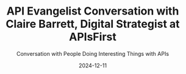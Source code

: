 ---
title: API Evangelist Conversation with Claire Barrett, Digital Strategist at APIsFirst
description: Claire Barrett, Digital strategist at APIsFirst came by to talk with me about the realities on the ground with APIs in large enterprises and the increasing chatter regarding the return on investment APIs. Claire's view of things is what API service providers should be tuning into when it comes to aligning product with engineering, treating APIs as a product, and making sense of the real world things business leadership are looking for. I'm thankful for Claire's perspective, but also all the work she does around APIDays, and Women in APIs, but also just being outspoken about the business value of being API-first.
date: 2024-12-11
guestName: Claire Barrett
guestRole: Digital Strategist
guestCompany: APIsFirst
guestIndustry: APIs
guestImage: /assets/img/people/claire-barrett-headshot.jpg
bio: Helping people and teams—usually at higher complexity organisations—get value from their digital and application programming interface (APIs) investments. Treating APIs as digital products. Finding APIs as ways to create embedded business models.  Innovating with APIs to align customer, digital and technology goals. Using APIs as turbo boosters for wider organisational change and transformation. Regularly invited to speak, write and facilitate thinking on API topics—and specifically the human factors that deliver API success in the wider context of organisational change.
obfuscated: false
summary: Helping FInd Value With Our API Investments
subtitle: Conversation with People Doing Interesting Things with APIs
audio_file: https://kinlane-productions2.s3.us-east-1.amazonaws.com/api-evangelist-conversations/api-evangelist-conversation-claire-barrett-apisfirst.wav
audio_length: 95103248    
youtubeId: IvRmwiYdA_A
sound_cloud: https://soundcloud.com/kinlane/api-evangelist-conversation-with-claire-barrett-digital-strategist-at-apisfirst
duration: '0:17:58'
publish_date: "2024-12-05 15:00:00"
url: https://conversations.apievangelist.com/sessions/2024-12-11-claire-barrett-apisfirst.html
tags:
  - Business
  - Enterprise
  - Products
  - ROI
  - Leadership
conversation: 

  - question: Who are you?
    answer: Hi, Akin. I'm Claire Barrett.I'm joining from the UK. Lovely to be here today with you. 

  - question: What is your background?
    answer: Yeah, so I, I, um, I would call myself a consultant, first and foremost. I run a consulting business, APIs First, based out of here in the UK. And I also co founded the API Collective with Mariuk and Inyoha, another co founder. Uh, of your, uh, your peer group in the, the API think, think space. Um, I am a connector. So I help, um, people who are trying to execute API enabled change, understand and connect with the strategies. are often going on in kind of wider environment, but I also help those strategists actually understand what's involved, um, and how they can connect with the people who are doing the work on the ground. And the third thing I do is, uh, I'm involved in community building and particularly I lead a women in APIs community, uh, which now has representation in 45 countries. 

  - question: Are you hearing a lot of chatter about justifying the return on investment with APIs?
    answer: Yeah, so what we were hearing were a lot, a lot of consistent, um, questions and conversations coming back from particularly large and larger organizations, which tends to be the space that I've either been working at, consulted, been consulted to or consulted to. At, um, and you know, in incumbent industries and people were saying, we've actually been investing in and around the API space in tooling and, and capabilities and frameworks and management systems. We're not seeing or feeling that we're getting the return on the promise. of the big bold, you know, participation in the API economy, um, uh, revenue returns from monetized APIs, um, except for things that, or even efficiencies in the speeding up of, of, of IT enabled change, which you would expect from your kind of composable architecture, um, you know, view. So, so what I, um, prepared was, was my take on this. And, uh, probably two things that, that are kind of important to, to bear in mind in this, how do, how do we get value from this API investment? The first is to understand the difference between what could be directly attributed to having API enabled capabilities. And it's not often actually directly on the bottom line. And that's one of the problems is that people have promised too much of what should be the commercial case, the technology case, et cetera. Um, so, so there [00:05:00] is, there is, so, so I talk about the difference between direct and indirect benefits. that you can attribute to having these kinds of platforms enable, enabling capabilities that are typically enterprise wide or, um, that will support business and tech strategies. So business strategies to, um, terrorize, to, um, to, to, to move into new territories, um, to make, you know, operations more efficient, to, then you might have technology strategies around it. Yeah, simpler architectures, faster, faster flow of change. Um, you know, uh, quicker adoption of new things, et cetera. So, so that's the first thing is direct and indirect methods. And the second is Some common ingredients that you need to have right. I call them like five key themes that organizations need to get behind in order to deliver on this bigger promise [00:06:00] of the A. P. I. Agenda, if you like. And so I go into each of those. 

  - question: Who is responsible for where we are at today?
    answer: So I don't attribute it to any one group of people or any one particular discipline more than the others. I think of it more as some mindset shifts that you need to collectively have as a, as an organization or as a, um, a participant in call it the API economy That that if you kind of get it at that level and there I suggested five things. So the first is um, understanding engineers as customers so for an incumbent industry that is used to thinking of customers as even if it's [00:08:00] another business, and ultimately it's a you or I. If it's not B to C, it's a B to B to B to B to eventually a C person somewhere. And the business models and thing, the commercial models for those organizations are built on, might have once been physical products, it can now be You know, screen data or it can be, you know, distributed, but it's, it's physical products rather than what the software tech industry thinks of as a digital product. So if for people trying to justify investment in these more incumbent industries, that if you're not, if you're suggesting that your API product Is something that people are going to want to buy those people are need to be able to engage as as engineers or people who Influence engineers coming to use your api that is very different than if your Customer base is the customer base your traditional. So when you're trying to look at the business case for investing it You're not necessarily comparing [00:09:00] like with like. Am I making sense on that one? So engineers as customers. Second is designing APIs as products. And, uh, this is obviously something that you're, you're, um, you know, very attuned to and those of us that are in the space understanding that, um, uh, APIs are not just a better way to integrate. They're not just, um, uh, you know, for, again, for incumbent organizations. Thank you. They don't have the right funding models, if they don't have the right incentives, motivated innovations for people to design APIs for many people to consume internally or externally. And they're really thinking about who that customer might be and applying some design thinking early, then they're not taking advantage of the API opportunities.

  - question: What does APIs as a product mean?
    answer: So, um, so I think of, um, so but I should actually say sorry, by the way, the third one of the other themes that we've got is that we think of API design as a team sport. So exactly what you're talking about with, you know, this is technologists needing to, you know, be thinking about the [00:11:00] opportunities of data that they can unlock from existing systems or new ways of being able to present and to be able to think about how somebody might consume those in, in, you know, in co, in co, um, collaboration with, uh, the, um, you know, maybe potentially more commercially minded or more delivery minded or more customer. tuned, uh, um, or partner tuned colleagues, um, who are representing call it the business. I mean, you could argue, everybody's been part of the business. If you're thinking about APIs as products become digital products that are part of your catalog. So, so I, I, to be honest, don't try and get too hung up on being too precise about the definition because one can end up in a sort of big title of taxonomy. It's more to me, a philosophy of thinking about, and certainly the organizations that we tend, that I tend to work with, uh, they, they don't get the value that they're hoping from their API. [00:12:00] Programs or their API investments when they think when they still think of APIs as an interface, just a different type of interface. So that's why we call about, you know, thinking about an API as being consumed by, I always use Mike Amundsen to consume, you're thinking of something to be consumed by a customer you've never met to be used in a way you could never have imagined. That is a very different headspace for people to be thinking about. Then I have a business requirement that comes from a customer that says, I need these particular features on a physical product or, um, you know, an existing known product. If that makes it a non API product. 

  - question: What gets the attention of business leadership?
    answer: So firstly, there aren't one or two things. that are generic across industries. What, what, if you want to catch the eye, you know, and the attention of people, it's about where are they at, at that point in time, what is, what are the strategic priorities for them from a business perspective and potentially from, and also in, in, in, in, in balance from a technology of inefficiencies. So they are on a An efficiency drive and a, um, you know, uh, a, um, a cost productivity focus. Are they on a, um, uh, you know, more of a growth kind of focus? Are they looking to, um, uh, build tighter, different, you know, different distribution channels through different business partners? What, you know, what, what is there, what are they really trying to achieve that's the priority at the moment? So what we're often talking [00:15:00] about is building API capability that lasts beyond the next planning cycles. Um, and, but making sure that what you're doing and focused on for that, you know, quarter or for that, um, you know, uh, next short horizon is well connected to what the organization's priorities are at that point in time. And there's no, there isn't a black or white on that because What's more important is that you have a way of finding it and applying your next API priority to that, solving that problem. 

  - question: Do API service providers understand what the enterprise needs?
    answer: Yeah, I mean, I think, uh, you know, there's, this is kind of the reality of living in, if you're working in a large organization, which, which partners and works with many other large organizations and large numbers of people, there is naturally going to be lots of different people's views on even things like, you know, the common terms and so on. So I, I think there, I don't think there is one size fits all. What I think is there's the right size for that point in time for that particular group and community. I think if you go to, so often people, you know, frameworks and simple structures and common terms are really, really helpful. They, as long as everybody is using them the same way, I have never worked on a project, almost any industry of, of, you know, of where [00:17:00] people use the same words, all constantly the same way. So, it doesn't matter what kind of project I'm on, I'm always, always, will start with a taxonomy. Because, and it'll be, well, at least for the context of what we're going to be doing for the next, you know, few weeks or months, let's all agree that this is how we're going to use it. And often people actually really value the fact that you've written down, and it's the most used terms, That you actually need to spend the most time on. So today, you know, it's a product or it's platform or it's um, you know stream or service or I mean all of them could be so widely used. It's like well at least for this context, let's use it this way um, so I find find that it's just kind of a 101 consulting thing, but uh, I don't get too tied up when this is this is what's right for us because you'll find every organization has their own nuanced um use of things you just say, okay, all right now I see you're using it that way. All right, let's, let's make sure that you realize that if you were going to other industries or if you were talking [00:18:00] to employing new people from a different, um, uh, who've also worked in this space, they might not see that term that way because they follow, you know, people like Kin and the API evangelist who would, who would tend to have a much clearer definition of how to use some of these terms.
---